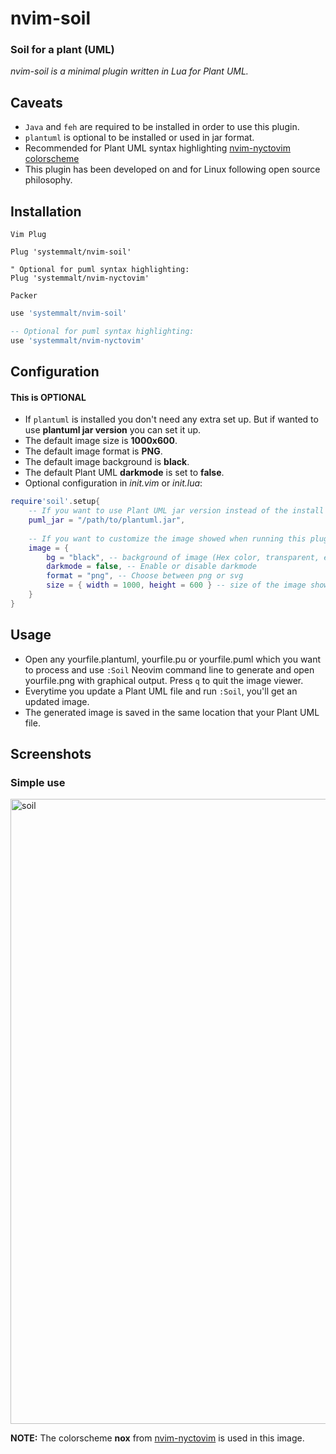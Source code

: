 # nvim-soil
### Soil for a plant (UML)
*nvim-soil is a minimal plugin written in Lua for Plant UML.*

## Caveats
- `Java` and `feh` are required to be installed in order to use this plugin.
- `plantuml` is optional to be installed or used in jar format.
- Recommended for Plant UML syntax highlighting [nvim-nyctovim colorscheme](https://github.com/systemmalt/nvim-nyctovim)
- This plugin has been developed on and for Linux following open source philosophy.

## Installation
`Vim Plug`
```vim
Plug 'systemmalt/nvim-soil'

" Optional for puml syntax highlighting:
Plug 'systemmalt/nvim-nyctovim'
```
`Packer`
```lua
use 'systemmalt/nvim-soil'

-- Optional for puml syntax highlighting:
use 'systemmalt/nvim-nyctovim'
```

## Configuration
#### This is OPTIONAL
- If `plantuml` is installed you don't need any extra set up. But if wanted to use **plantuml jar version** you can set it up.
- The default image size is **1000x600**.
- The default image format is **PNG**. 
- The default image background is **black**. 
- The default Plant UML **darkmode** is set to **false**. 
- Optional configuration in *init.vim* or *init.lua*:
```lua
require'soil'.setup{ 
    -- If you want to use Plant UML jar version instead of the install version
    puml_jar = "/path/to/plantuml.jar",
    
    -- If you want to customize the image showed when running this plugin
    image = {
        bg = "black", -- background of image (Hex color, transparent, etc.)
        darkmode = false, -- Enable or disable darkmode 
        format = "png", -- Choose between png or svg
        size = { width = 1000, height = 600 } -- size of the image showed
    }
}
```

## Usage
- Open any yourfile.plantuml, yourfile.pu or yourfile.puml which you want to process and use `:Soil` Neovim command line to generate and open yourfile.png with graphical output. Press `q` to quit the image viewer.
- Everytime you update a Plant UML file and run `:Soil`, you'll get an updated image.
- The generated image is saved in the same location that your Plant UML file.

## Screenshots
### Simple use

<img src="https://github.com/systemmalt/img/blob/master/nvim-soil/soil2.gif?raw=true" alt="soil" style="width:1000px;"/>

**NOTE:** The colorscheme **nox** from [nvim-nyctovim](https://github.com/systemmalt/nvim-nyctovim) is used in this image.
